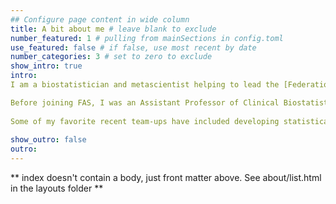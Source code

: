 ```yaml
---
## Configure page content in wide column
title: A bit about me # leave blank to exclude
number_featured: 1 # pulling from mainSections in config.toml
use_featured: false # if false, use most recent by date
number_categories: 3 # set to zero to exclude
show_intro: true
intro: 
I am a biostatistician and metascientist helping to lead the [Federation of American Scientists](https://www.fas.org)' new Impetus Institute. My work focuses on growing and strengthening the metascience community, with the ultimate goal of improving scientific research, funding, institutions, and incentive structures through experimentation.

Before joining FAS, I was an Assistant Professor of Clinical Biostatistics at Columbia University and a research scientist at the New York State Psychiatric Institute; my academic research touched on statistical methodology, medical imaging, and mental health. Throughout my career, I have aimed to produce cross-cutting and interdisciplinary work, and am always excited to connect about potential collaborations (so feel free to send me a note at jdworkin@fas.org!)
  
Some of my favorite recent team-ups have included developing statistical methods for multiple sclerosis research with [Taki Shinohara](https://www.cceb.med.upenn.edu/pennsive/personnel), investigating inequities in scientific citation practices with [Dani Bassett](https://complexsystemsupenn.com/personal) and [Perry Zurn](https://www.perryzurn.com/), and delving into job automation and skill networks with the folks at [The Pudding](https://www.pudding.cool). You can find a few examples of my most recent work below, and a more comprehensive list on the [research](/research) and [projects](/projects) pages.
  
show_outro: false
outro:
---
```


** index doesn't contain a body, just front matter above.
See about/list.html in the layouts folder **